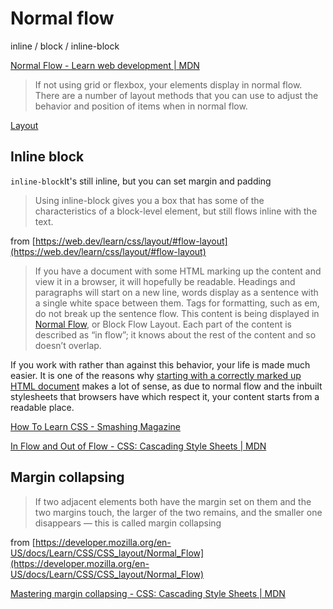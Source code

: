 # Normal flow

inline / block / inline-block

[Normal Flow - Learn web development | MDN](https://developer.mozilla.org/en-US/docs/Learn/CSS/CSS_layout/Normal_Flow)

> If not using grid or flexbox, your elements display in normal flow. There are a number of layout methods that you can use to adjust the behavior and position of items when in normal flow.

[Layout](https://web.dev/learn/css/layout/#flow-layout)

## Inline block

`inline-block`It's still inline, but you can set margin and padding 

> Using inline-block gives you a box that has some of the characteristics of a block-level element, but still flows inline with the text.

from [https://web.dev/learn/css/layout/#flow-layout](https://web.dev/learn/css/layout/#flow-layout)

> If you have a document with some HTML marking up the content and view it in a browser, it will hopefully be readable. Headings and paragraphs will start on a new line, words display as a sentence with a single white space between them. Tags for formatting, such as em, do not break up the sentence flow. This content is being displayed in [Normal Flow](https://developer.mozilla.org/en-US/docs/Web/CSS/CSS_Flow_Layout), or Block Flow Layout. Each part of the content is described as “in flow”; it knows about the rest of the content and so doesn’t overlap.

If you work with rather than against this behavior, your life is made much easier. It is one of the reasons why [starting with a correctly marked up HTML document](https://brucelawson.co.uk/2018/the-practical-value-of-semantic-html/) makes a lot of sense, as due to normal flow and the inbuilt stylesheets that browsers have which respect it, your content starts from a readable place.

[How To Learn CSS - Smashing Magazine](https://www.smashingmagazine.com/2019/01/how-to-learn-css/#normal-flow)

[In Flow and Out of Flow - CSS: Cascading Style Sheets | MDN](https://developer.mozilla.org/en-US/docs/Web/CSS/CSS_Flow_Layout/In_Flow_and_Out_of_Flow)

## Margin collapsing

> If two adjacent elements both have the margin set on them and the two margins touch, the larger of the two remains, and the smaller one disappears — this is called margin collapsing

from [https://developer.mozilla.org/en-US/docs/Learn/CSS/CSS_layout/Normal_Flow](https://developer.mozilla.org/en-US/docs/Learn/CSS/CSS_layout/Normal_Flow)

[Mastering margin collapsing - CSS: Cascading Style Sheets | MDN](https://developer.mozilla.org/en-US/docs/Web/CSS/CSS_Box_Model/Mastering_margin_collapsing)